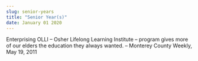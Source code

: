 ```yaml
---
slug: senior-years
title: "Senior Year(s)"
date: January 01 2020
---
```


 
<p>
  Enterprising OLLI – Osher Lifelong Learning Institute – program gives more of
  our elders the education they always wanted. – Monterey County Weekly, May 19,
  2011
</p>
 
